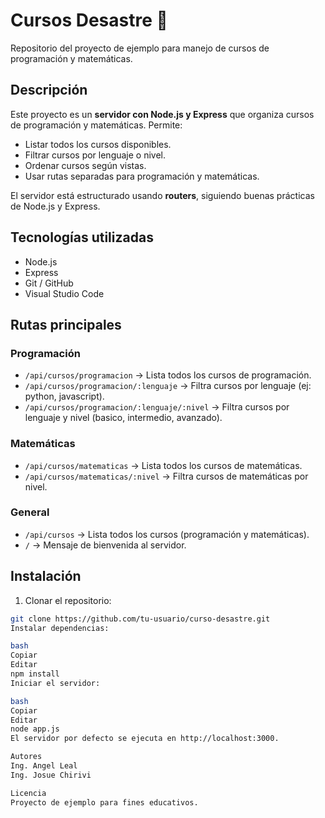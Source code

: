# Cursos Desastre 🚀

Repositorio del proyecto de ejemplo para manejo de cursos de programación y matemáticas.

## Descripción

Este proyecto es un **servidor con Node.js y Express** que organiza cursos de programación y matemáticas. Permite:

- Listar todos los cursos disponibles.
- Filtrar cursos por lenguaje o nivel.
- Ordenar cursos según vistas.
- Usar rutas separadas para programación y matemáticas.

El servidor está estructurado usando **routers**, siguiendo buenas prácticas de Node.js y Express.

## Tecnologías utilizadas

- Node.js
- Express
- Git / GitHub
- Visual Studio Code

## Rutas principales

### Programación
- `/api/cursos/programacion` → Lista todos los cursos de programación.
- `/api/cursos/programacion/:lenguaje` → Filtra cursos por lenguaje (ej: python, javascript).
- `/api/cursos/programacion/:lenguaje/:nivel` → Filtra cursos por lenguaje y nivel (basico, intermedio, avanzado).

### Matemáticas
- `/api/cursos/matematicas` → Lista todos los cursos de matemáticas.
- `/api/cursos/matematicas/:nivel` → Filtra cursos de matemáticas por nivel.

### General
- `/api/cursos` → Lista todos los cursos (programación y matemáticas).
- `/` → Mensaje de bienvenida al servidor.

## Instalación

1. Clonar el repositorio:

```bash
git clone https://github.com/tu-usuario/curso-desastre.git
Instalar dependencias:

bash
Copiar
Editar
npm install
Iniciar el servidor:

bash
Copiar
Editar
node app.js
El servidor por defecto se ejecuta en http://localhost:3000.

Autores
Ing. Angel Leal
Ing. Josue Chirivi

Licencia
Proyecto de ejemplo para fines educativos.
